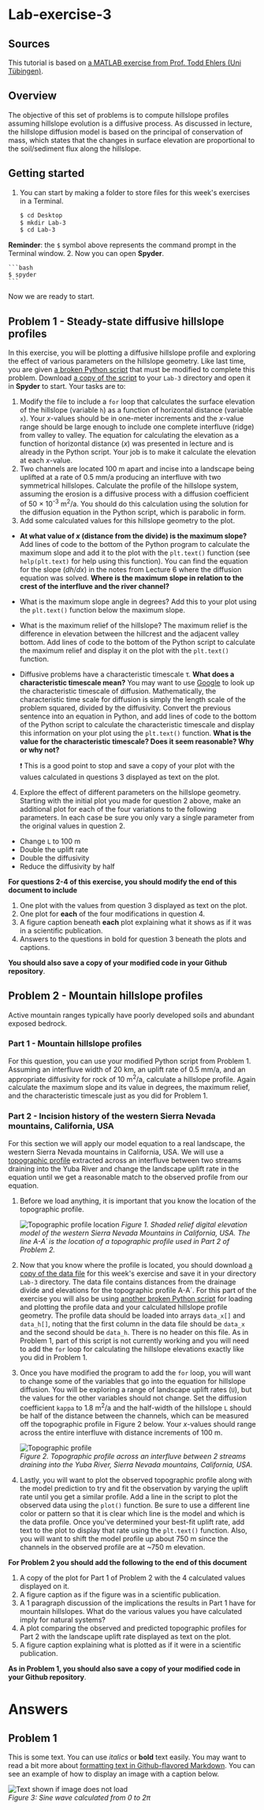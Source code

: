 # Lab-exercise-3

## Sources
This tutorial is based on [a MATLAB exercise from Prof. Todd Ehlers (Uni Tübingen)](http://www.geo.uni-tuebingen.de/arbeitsgruppen/mineralogie-geodynamik/geologie-geodynamik/ibm-documentation/matlab-tutorial.html).

## Overview
The objective of this set of problems is to compute hillslope profiles assuming hillslope evolution is a diffusive process. As discussed in lecture, the hillslope diffusion model is based on the principal of conservation of mass, which states that the changes in surface elevation are proportional to the soil/sediment flux along the hillslope.

## Getting started
1. You can start by making a folder to store files for this week's exercises in a Terminal.

    ```bash
    $ cd Desktop
    $ mkdir Lab-3
    $ cd Lab-3
    ```
**Reminder**: the `$` symbol above represents the command prompt in the Terminal window.
2. Now you can open **Spyder**.

    ```bash
    $ spyder
    ```

Now we are ready to start.

## Problem 1 - Steady-state diffusive hillslope profiles
In this exercise, you will be plotting a diffusive hillslope profile and exploring the effect of various parameters on the hillslope geometry. Like last time, you are given [a broken Python script](hillslope_profile_ex1.py) that must be modified to complete this problem. Download [a copy of the script](hillslope_profile_ex1.py) to your `Lab-3` directory and open it in **Spyder** to start. Your tasks are to:

1. Modify the file to include a `for` loop that calculates the surface elevation of the hillslope (variable `h`) as a function of horizontal distance (variable `x`). Your *x*-values should be in one-meter increments and the *x*-value range should be large enough to include one complete interfluve (ridge) from valley to valley. The equation for calculating the elevation as a function of horizontal distance (*x*) was presented in lecture and is already in the Python script. Your job is to make it calculate the elevation at each *x*-value.
2. Two channels are located 100 m apart and incise into a landscape being uplifted at a rate of 0.5 mm/a producing an interfluve with two symmetrical hillslopes. Calculate the profile of the hillslope system, assuming the erosion is a diffusive process with a diffusion coefficient of 50 × 10<sup>-3</sup> m<sup>2</sup>/a. You should do this calculation using the solution for the diffusion equation in the Python script, which is parabolic in form.
3. Add some calculated values for this hillslope geometry to the plot.
  - **At what value of *x* (distance from the divide) is the maximum slope?** Add lines of code to the bottom of the Python program to calculate the maximum slope and add it to the plot with the `plt.text()` function (see `help(plt.text)` for help using this function). You can find the equation for the slope (*dh*/*dx*) in the notes from Lecture 6 where the diffusion equation was solved. **Where is the maximum slope in relation to the crest of the interfluve and the river channel?**
  - What is the maximum slope angle in degrees? Add this to your plot using the `plt.text()` function below the maximum slope.
  - What is the maximum relief of the hillslope? The maximum relief is the difference in elevation between the hillcrest and the adjacent valley bottom. Add lines of code to the bottom of the Python script to calculate the maximum relief and display it on the plot with the `plt.text()` function.
  - Diffusive problems have a characteristic timescale τ. **What does a characteristic timescale mean?** You may want to use [Google](https://www.google.fi) to look up the characteristic timescale of diffusion. Mathematically, the characteristic time scale for diffusion is simply the length scale of the problem squared, divided by the diffusivity. Convert the previous sentence into an equation in Python, and add lines of code to the bottom of the Python script to calculate the characteristic timescale and display this information on your plot using the `plt.text()` function. **What is the value for the characteristic timescale? Does it seem reasonable? Why or why not?**

    :heavy_exclamation_mark: This is a good point to stop and save a copy of your plot with the values calculated in questions 3 displayed as text on the plot.

4. Explore the effect of different parameters on the hillslope geometry. Starting with the initial plot you made for question 2 above, make an additional plot for each of the four variations to the following parameters. In each case be sure you only vary a single parameter from the original values in question 2.
  - Change `L` to 100 m
  - Double the uplift rate
  - Double the diffusivity
  - Reduce the diffusivity by half

**For questions 2-4 of this exercise, you should modify the end of this document to include**

1. One plot with the values from question 3 displayed as text on the plot.
2. One plot for **each** of the four modifications in question 4.
3. A figure caption beneath **each** plot explaining what it shows as if it was in a scientific publication.
4. Answers to the questions in bold for question 3 beneath the plots and captions.

**You should also save a copy of your modified code in your Github repository**.

## Problem 2 - Mountain hillslope profiles
Active mountain ranges typically have poorly developed soils and abundant exposed bedrock.

### Part 1 - Mountain hillslope profiles
For this question, you can use your modified Python script from Problem 1. Assuming an interfluve width of 20 km, an uplift rate of 0.5 mm/a, and an appropriate diffusivity for rock of 10 m<sup>2</sup>/a, calculate a hillslope profile. Again calculate the maximum slope and its value in degrees, the maximum relief, and the characteristic timescale just as you did for Problem 1.

### Part 2 - Incision history of the western Sierra Nevada mountains, California, USA 
For this section we will apply our model equation to a real landscape, the western Sierra Nevada mountains in California, USA. We will use a [topographic profile](sierras_profile.txt) extracted across an interfluve between two streams draining into the Yuba River and change the landscape uplift rate in the equation until we get a reasonable match to the observed profile from our equation.

1. Before we load anything, it is important that you know the location of the topographic profile.

    ![Topographic profile location](Images/Sierras_profile_map.png)
    *Figure 1. Shaded relief digital elevation model of the western Sierra Nevada Mountains in California, USA. The line A-A´ is the location of a topographic profile used in Part 2 of Problem 2.*

2. Now that you know where the profile is located, you should download [a copy of the data file](sierras_profile.txt) for this week's exercise and save it in your directory `Lab-3` directory. The data file contains distances from the drainage divide and elevations for the topographic profile A-A´. For this part of the exercise you will also be using [another broken Python script](hillslope_profile_ex2.2.py) for loading and plotting the profile data and your calculated hillslope profile geometry. The profile data should be loaded into arrays `data_x[]` and `data_h[]`, noting that the first column in the data file should be `data_x` and the second should be `data_h`. There is no header on this file. As in Problem 1, part of this script is not currently working and you will need to add the `for` loop for calculating the hillslope elevations exactly like you did in Problem 1.
3. Once you have modified the program to add the `for` loop, you will want to change some of the variables that go into the equation for hillslope diffusion. You will be exploring a range of landscape uplift rates (`U`), but the values for the other variables should not change. Set the diffusion coefficient `kappa` to 1.8 m<sup>2</sup>/a and the half-width of the hillslope `L` should be half of the distance between the channels, which can be measured off the topographic profile in Figure 2 below. Your *x*-values should range across the entire interfluve with distance increments of 100 m.

    ![Topographic profile](Images/sierras_profile.png)<br/>
    *Figure 2. Topographic profile across an interfluve between 2 streams draining into the Yuba River, Sierra Nevada mountains, California, USA.*

4. Lastly, you will want to plot the observed topographic profile along with the model prediction to try and fit the observation by varying the uplift rate until you get a similar profile. Add a line in the script to plot the observed data using the `plot()` function. Be sure to use a different line color or pattern so that it is clear which line is the model and which is the data profile. Once you've determined your best-fit uplift rate, add text to the plot to display that rate using the `plt.text()` function. Also, you will want to shift the model profile up about 750 m since the channels in the observed profile are at ~750 m elevation.

**For Problem 2 you should add the following to the end of this document**

1. A copy of the plot for Part 1 of Problem 2 with the 4 calculated values displayed on it.
2. A figure caption as if the figure was in a scientific publication.
3. A 1 paragraph discussion of the implications the results in Part 1 have for mountain hillslopes. What do the various values you have calculated imply for natural systems?
4. A plot comparing the observed and predicted topographic profiles for Part 2 with the landscape uplift rate displayed as text on the plot.
5. A figure caption explaining what is plotted as if it were in a scientific publication.

**As in Problem 1, you should also save a copy of your modified code in your Github repository**.

# Answers
## Problem 1
This is some text. You can use *italics* or **bold** text easily. You may want to read a bit more about [formatting text in Github-flavored Markdown](https://help.github.com/articles/basic-writing-and-formatting-syntax/). You can see an example of how to display an image with a caption below.

![Text shown if image does not load](Images/sine.png)<br/>
*Figure 3: Sine wave calculated from 0 to 2π*
